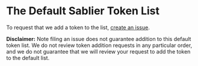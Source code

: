 # The Default Sablier Token List

To request that we add a token to the list, [create an issue](https://github.com/sablierhq/default-token-list/issues/new?assignees=&labels=token+request&template=token-request.md&title=Add+%7BTOKEN_SYMBOL%7D%3A+%7BTOKEN_NAME%7D).

**Disclaimer:**
Note filing an issue does not guarantee addition to this default token list.
We do not review token addition requests in any particular order, and we do not
guarantee that we will review your request to add the token to the default list.
